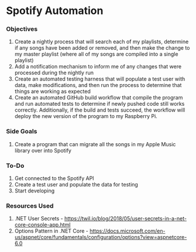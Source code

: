 # Spotify Automation

### Objectives
1. Create a nightly process that will search each of my playlists, determine if any songs have been added or removed, and then make the change to my master playlist (where all of my songs are compiled into a single playlist)
2. Add a notification mechanism to inform me of any changes that were processed during the nightly run
3. Create an automated testing harness that will populate a test user with data, make modifications, and then run the process to determine that things are working as expected
4. Create an automated GitHub build workflow that compile the program and run automated tests to determine if newly pushed code still works correctly. Additionally, if the build and tests succeed, the workflow will deploy the new version of the program to my Raspberry Pi.

### Side Goals
1. Create a program that can migrate all the songs in my Apple Music library over into Spotify

### To-Do
1. Get connected to the Spotify API
2. Create a test user and populate the data for testing
3. Start developing

### Resources Used
1. .NET User Secrets - https://twil.io/blog/2018/05/user-secrets-in-a-net-core-console-app.html
2. Options Pattern in .NET Core - https://docs.microsoft.com/en-us/aspnet/core/fundamentals/configuration/options?view=aspnetcore-6.0
